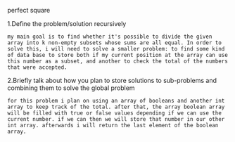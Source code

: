 perfect square

1.Define the problem/solution recursively 

	my main goal is to find whether it's possible to divide the given array into k non-empty subsets whose sums are all equal. In order to solve this, i will need to solve a smaller problem: to find some kind of data base to store both if my current position at the array can use this number as a subset, and another to check the total of the numbers that were accepted.

2.Briefly talk about how you plan to store solutions to sub-problems and combining them to solve the global problem

	for this problem i plan on using an array of booleans and another int array to keep track of the total. after that, the array boolean array will be filled with true or false values depending if we can use the current number. if we can then we will store that number in our other int array. afterwards i will return the last element of the boolean array.
